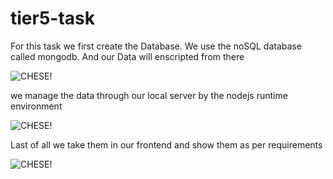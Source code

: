 # tier5-task
For this task we first create the Database. We use the noSQL database called mongodb. And our Data will enscripted from there

![CHESE!](https://cms-assets.tutsplus.com/cdn-cgi/image/width=630/uploads/users/362/posts/31840/image/Screen%20Shot%202018-09-09%20at%2008.15.53.png)

we manage the data through our local server by the nodejs runtime environment


![CHESE!](https://fiverr-res.cloudinary.com/images/t_main1,q_auto,f_auto,q_auto,f_auto/gigs/105468196/original/b271225dd9ed1e7a3715ece6c5a79b683d4455b7/code-a-load-of-node-js.png)


Last of all we take them in our frontend and show them as per requirements


![CHESE!](https://i.ytimg.com/vi/OJEQaVT45XA/maxresdefault.jpg)
